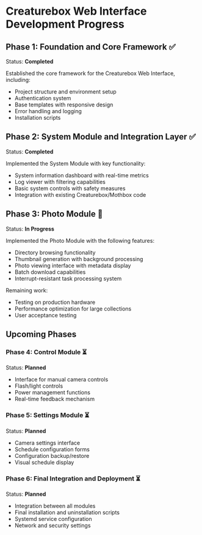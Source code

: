 # Creaturebox Web Interface Development Progress

## Phase 1: Foundation and Core Framework ✅

Status: **Completed**

Established the core framework for the Creaturebox Web Interface, including:

- Project structure and environment setup
- Authentication system
- Base templates with responsive design
- Error handling and logging
- Installation scripts

## Phase 2: System Module and Integration Layer ✅

Status: **Completed**

Implemented the System Module with key functionality:

- System information dashboard with real-time metrics
- Log viewer with filtering capabilities
- Basic system controls with safety measures
- Integration with existing Creaturebox/Mothbox code

## Phase 3: Photo Module 🔄

Status: **In Progress**

Implemented the Photo Module with the following features:

- Directory browsing functionality
- Thumbnail generation with background processing
- Photo viewing interface with metadata display
- Batch download capabilities
- Interrupt-resistant task processing system

Remaining work:
- Testing on production hardware
- Performance optimization for large collections
- User acceptance testing

## Upcoming Phases

### Phase 4: Control Module ⏳

Status: **Planned**

- Interface for manual camera controls
- Flash/light controls
- Power management functions
- Real-time feedback mechanism

### Phase 5: Settings Module ⏳

Status: **Planned**

- Camera settings interface
- Schedule configuration forms
- Configuration backup/restore
- Visual schedule display

### Phase 6: Final Integration and Deployment ⏳

Status: **Planned**

- Integration between all modules
- Final installation and uninstallation scripts
- Systemd service configuration
- Network and security settings
